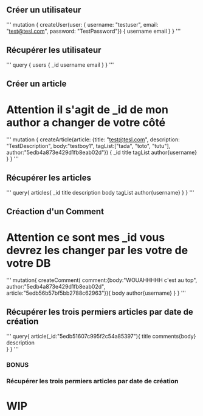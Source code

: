 ## Créer un utilisateur
'''
  mutation {
    createUser(user: { username: "testuser", email: "test@tesl.com", password: "TestPassword"}) {
      username
      email
    }
  }
'''

## Récupérer les utilisateur
'''
  query {
    users {
      _id
      username
      email
    }
  }
'''
## Créer un article 
# Attention il s'agit de _id de mon author a changer de votre côté 
''' 
  mutation {
    createArticle(article: {title: "test@tesl.com", description: "TestDescription", 
    body:"testboy1", tagList:["tada", "toto", "tutu"], author:"5edb4a873e429d1fb8eab02d"}) {
      _id
      title
      tagList
      author{username}
    }
  }
'''

## Récupérer les articles
'''
  query{
    articles{
    _id
    title
    description
    body
    tagList
    author{username}
    }
  }
'''

## Créaction d'un Comment
# Attention ce sont mes _id vous devrez les changer par les votre de votre DB
'''
  mutation{
    createComment( comment:{body:"WOUAHHHHH c'est au top",
    author:"5edb4a873e429d1fb8eab02d", article:"5edb56b57bf5bb2788c62963"}){
      body
      author{username}
    }
  }
'''
## Récupérer les trois permiers articles par date de création
'''
  query{
    article(_id:"5edb51607c995f2c54a85397"){
      title
      comments{body}
      description  	
    }
  }
'''
### BONUS
### Récupérer les trois permiers articles par date de création 
# WIP

